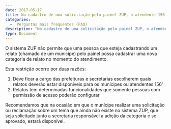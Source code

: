 ```yaml
---
date: 2017-05-17
title: No cadastro de uma solicitação pelo painel ZUP, o atendente 156 pode adicionar uma nova categoria de relato?
categories:
  -  Perguntas mais frequentes (FAQ)
description: "No cadastro de uma solicitação pelo painel ZUP, o atendente 156 pode adicionar uma nova categoria de relato?"
type: Document
---
```


O sistema ZUP não permite que uma pessoa que esteja cadastrando um relato (chamado de um munícipe) pelo painel possa cadastrar uma nova categoria de relato no momento do atendimento.

Esta restrição ocorre por duas razões:

1. Deve ficar a cargo das prefeituras e secretarias escolherem quais relatos deverão estar disponíveis para os munícipes ou atendentes 156'
2. Relatos tem determinadas funcionalidades que somente pessoas com permissão de acesso poderão configurar

Recomendamos que na ocasião em que o munícipe realizar uma solicitação ou reclamação sobre um tema que ainda não existe no sistema ZUP, que seja solicitado junto a secretaria responsável a adição da categoria e se aprovado, estará disponível.
